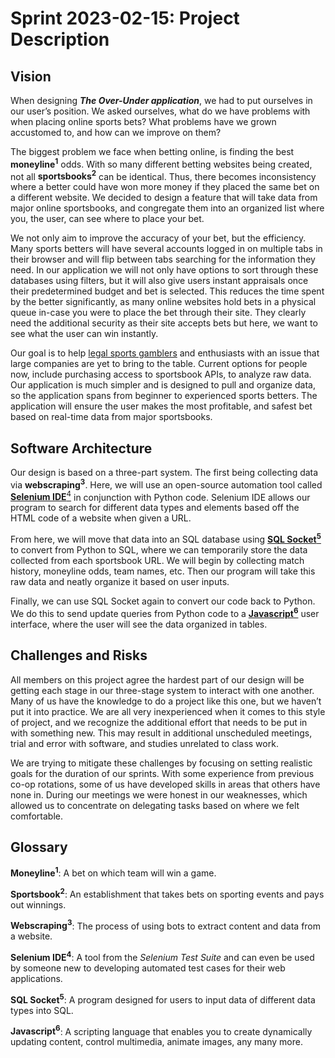 # Sprint 2023-02-15: Project Description

## Vision
When designing ***The Over-Under application***, we had to put ourselves in our user’s position. We asked ourselves, what do we have problems with when placing online sports bets? What problems have we grown accustomed to, and how can we improve on them?

The biggest problem we face when betting online, is finding the best **moneyline<sup>1</sup>** odds. With so many different betting websites being created, not all **sportsbooks<sup>2</sup>** can be identical. Thus, there becomes inconsistency where a better could have won more money if they placed the same bet on a different website. We decided to design a feature that will take data from major online sportsbooks, and congregate them into an organized list where you, the user, can see where to place your bet.

We not only aim to improve the accuracy of your bet, but the efficiency. Many sports betters will have several accounts logged in on multiple tabs in their browser and will flip between tabs searching for the information they need. In our application we will not only have options to sort through these databases using filters, but it will also give users instant appraisals once their predetermined budget and bet is selected. This reduces the time spent by the better significantly, as many online websites hold bets in a physical queue in-case you were to place the bet through their site. They clearly need the additional security as their site accepts bets but here, we want to see what the user can win instantly.

Our goal is to help [legal sports gamblers](https://www.americangaming.org/research/state-gaming-map/) and enthusiasts with an issue that large companies are yet to bring to the table. Current options for people now, include purchasing access to sportsbook APIs, to analyze raw data. Our application is much simpler and is designed to pull and organize data, so the application spans from beginner to experienced sports betters. The application will ensure the user makes the most profitable, and safest bet based on real-time data from major sportsbooks. 

## Software Architecture
Our design is based on a three-part system. The first being collecting data via **webscraping<sup>3</sup>**. Here, we will use an open-source automation tool called [**Selenium IDE**<sup>4</sup>](https://www.selenium.dev/selenium-ide/) in conjunction with Python code. Selenium IDE allows our program to search for different data types and elements based off the HTML code of a website when given a URL. 

From here, we will move that data into an SQL database using [**SQL Socket<sup>5</sup>**](https://sqlsocket.com/) to convert from Python to SQL, where we can temporarily store the data collected from each sportsbook URL. We will begin by collecting match history, moneyline odds, team names, etc. Then our program will take this raw data and neatly organize it based on user inputs.

Finally, we can use SQL Socket again to convert our code back to Python. We do this to send update queries from Python code to a [**Javascript<sup>6</sup>**](https://www.javascript.com/) user interface, where the user will see the data organized in tables. 

## Challenges and Risks
All members on this project agree the hardest part of our design will be getting each stage in our three-stage system to interact with one another. Many of us have the knowledge to do a project like this one, but we haven’t put it into practice. We are all very inexperienced when it comes to this style of project, and we recognize the additional effort that needs to be put in with something new. This may result in additional unscheduled meetings, trial and error with software, and studies unrelated to class work. 

We are trying to mitigate these challenges by focusing on setting realistic goals for the duration of our sprints.
With some experience from previous co-op rotations, some of us have developed skills in areas that others have none in. During our meetings we were honest in our weaknesses, which allowed us to concentrate on delegating tasks based on where we felt comfortable. 

## Glossary
**Moneyline<sup>1</sup>**: A bet on which team will win a game.

**Sportsbook<sup>2</sup>**: An establishment that takes bets on sporting events and pays out winnings.

**Webscraping<sup>3</sup>**: The process of using bots to extract content and data from a website.

**Selenium IDE<sup>4</sup>**:  A  tool from the *Selenium Test Suite* and can even be used by someone new to developing automated test cases for their web applications.

**SQL Socket<sup>5</sup>**: A program designed for users to input data of different data types into SQL.

**Javascript<sup>6</sup>**: A scripting language that enables you to create dynamically updating content, control multimedia, animate images, any many more.
